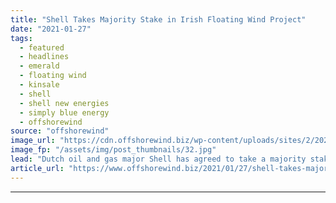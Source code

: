 ```yaml
---
title: "Shell Takes Majority Stake in Irish Floating Wind Project"
date: "2021-01-27"
tags: 
  - featured
  - headlines
  - emerald
  - floating wind
  - kinsale
  - shell
  - shell new energies
  - simply blue energy
  - offshorewind
source: "offshorewind"
image_url: "https://cdn.offshorewind.biz/wp-content/uploads/sites/2/2021/01/27094010/Shell-Takes-Majority-Stake-in-Irish-Floating-Wind-Project.jpg"
image_fp: "/assets/img/post_thumbnails/32.jpg"
lead: "Dutch oil and gas major Shell has agreed to take a majority stake in"
article_url: "https://www.offshorewind.biz/2021/01/27/shell-takes-majority-stake-in-irish-floating-wind-project/"
---
```


---
